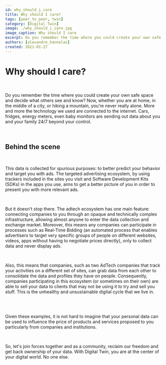 ```yaml
---
id: why_should_i_care
title: Why should I care? 
tags: [peer_to_peer, twin]
category: [Digital Twin]
image: ./why_should_i_care.jpg
image_caption: Why should I care
excerpt: Do you remember the time where you could create your own safe space and decide what others see and know?
authors: [alexandre_hannelas]
created: 2021-01-27
---
```


# Why should I care? 

<br>

Do you remember the time where you could create your own safe space and decide what others see and know? Now, whether you are at home, in the middle of a city, or hiking a mountain, you’re never really alone. More and more the technology we used are connected to the internet. Cars, fridges, energy meters, even baby monitors are sending out data about you and your family 24/7 beyond your control.

<br>

## Behind the scene

<br>

This data is collected for spurious purposes: to better predict your behavior and target you with ads. The targeted advertising ecosystem, by using trackers included in the sites you visit and Software Development Kits (SDKs) in the apps you use, aims to get a better picture of you in order to present you with more relevant ads.

<br>

But it doesn't stop there. The adtech ecosystem has one main feature: connecting companies to you through an opaque and technically complex infrastructure, allowing almost anyone to enter the data collection and exchange market. Moreover, this means any companies can participate in processes such as Real-Time Bidding (an automated process that enables advertisers to target very specific groups of people on different websites, videos, apps without having to negotiate prices directly), only to collect data and never display ads. 

<br>

Also, this means that companies, such as two AdTech companies that track your activities on a different set of sites, can grab data from each other to consolidate the data and profiles they have on people. Consequently, companies participating in this ecosystem (or sometimes on their own) are able to sell your data to clients that may not be using it to try and sell you stuff. This is the unhealthy and unsustainable digital cycle that we live in.

<br> 

Given these examples, it is not hard to imagine that your personal data can be used to influence the price of products and services proposed to you particularly from companies and institutions. 

<br>

So, let's join forces together and as a community, reclaim our freedom and get back ownership of your data. With Digital Twin, you are at the center of your digital world. No one else. 